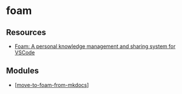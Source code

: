 foam
===

Resources
---

- [Foam: A personal knowledge management and sharing system for VSCode][1]

<!-- Links -->
[1]: https://foambubble.github.io/foam/

Modules
---

- [[move-to-foam-from-mkdocs]]

[//begin]: # "Autogenerated link references for markdown compatibility"
[move-to-foam-from-mkdocs]: move-to-foam-from-mkdocs.md "Move to foam from mkdocs"
[//end]: # "Autogenerated link references"
